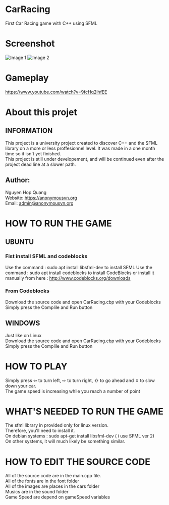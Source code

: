 # CarRacing
First Car Racing game with C++ using SFML 
# Screenshot
![Image 1](https://i.imgur.com/3N7Z8Ja.png)
![Image 2](https://i.imgur.com/vqEKHY7.png)

# Gameplay 
https://www.youtube.com/watch?v=9fcHq2ihfEE
# About this projet
## INFORMATION
This project is a university project created to discover C++ and the SFML library on a more or less proffesionnel level. It was made in a one month time so it isn't yet finished.  
This project is still under developement, and will be continued even after the project dead line at a slower path.
## Author:
Nguyen Hop Quang  
Website: https://anonymousvn.org  
Email: admin@anonymousvn.org
# HOW TO RUN THE GAME
## UBUNTU

### Fist install SFML and codeblocks
Use the command : sudo apt install libsfml-dev to install SFML
Use the command : sudo apt install codeblocks to install CodeBlocks or install it manually from here : http://www.codeblocks.org/downloads

### From Codeblocks
Download the source code and open CarRacing.cbp with your Codeblocks  
Simply press the Complile and Run button

## WINDOWS
Just like on Linux  
Download the source code and open CarRacing.cbp with your Codeblocks  
Simply press the Complile and Run button  
# HOW TO PLAY
Simply press ⇦ to turn left, ⇨ to turn right, ⇧ to go ahead and ⇩ to slow down your car.  
The game speed is increasing while you reach a number of point

# WHAT'S NEEDED TO RUN THE GAME
The sfml library in provided only for linux version.  
Therefore, you'll need to install it.  
On debian systems : sudo apt-get install libsfml-dev ( i use SFML ver 2)  
On other systems, it will much likely be something similar.  

# HOW TO EDIT THE SOURCE CODE
All of the source code are in the main.cpp file.   
All of the fonts are in the font folder  
All of the images are places in the cars folder  
Musics are in the sound folder  
Game Speed are depend on gameSpeed variables
